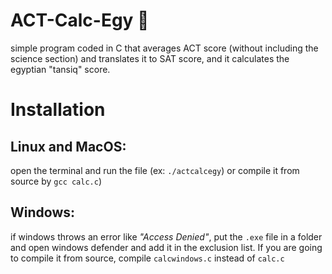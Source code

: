 # ACT-Calc-Egy 📇
simple program coded in C that averages ACT score (without including the science section) and translates it to SAT score, and it calculates the egyptian "tansiq" score.

# Installation
## Linux and MacOS:
open the terminal and run the file (ex: `./actcalcegy`) or compile it from source by `gcc calc.c`)
## Windows:
if windows throws an error like *"Access Denied"*, put the `.exe` file in a folder and open windows defender and add it in the exclusion list. If you are going to compile it from source, compile `calcwindows.c` instead of `calc.c`
